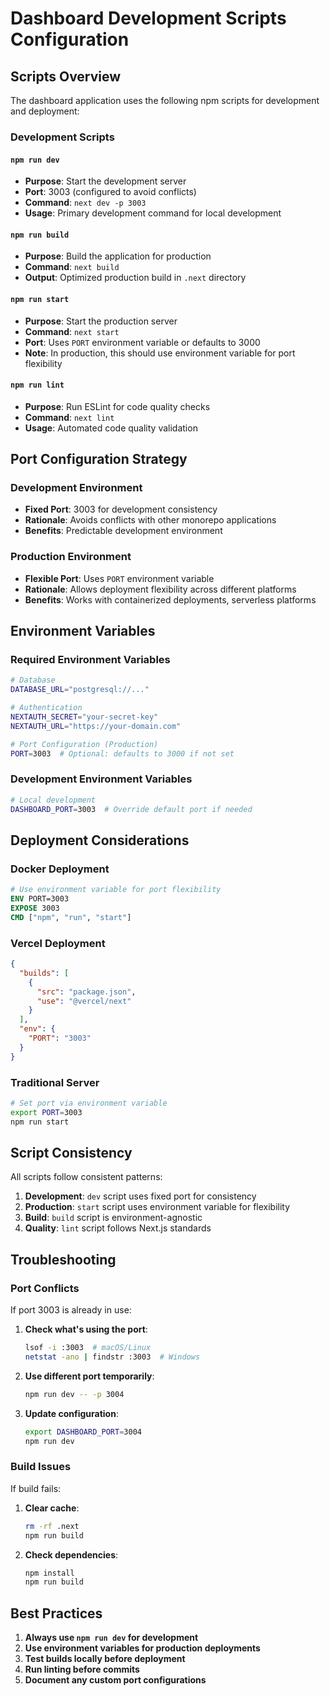 # Dashboard Development Scripts Configuration

## Scripts Overview

The dashboard application uses the following npm scripts for development and deployment:

### Development Scripts

#### `npm run dev`
- **Purpose**: Start the development server
- **Port**: 3003 (configured to avoid conflicts)
- **Command**: `next dev -p 3003`
- **Usage**: Primary development command for local development

#### `npm run build`
- **Purpose**: Build the application for production
- **Command**: `next build`
- **Output**: Optimized production build in `.next` directory

#### `npm run start`
- **Purpose**: Start the production server
- **Command**: `next start`
- **Port**: Uses `PORT` environment variable or defaults to 3000
- **Note**: In production, this should use environment variable for port flexibility

#### `npm run lint`
- **Purpose**: Run ESLint for code quality checks
- **Command**: `next lint`
- **Usage**: Automated code quality validation

## Port Configuration Strategy

### Development Environment
- **Fixed Port**: 3003 for development consistency
- **Rationale**: Avoids conflicts with other monorepo applications
- **Benefits**: Predictable development environment

### Production Environment
- **Flexible Port**: Uses `PORT` environment variable
- **Rationale**: Allows deployment flexibility across different platforms
- **Benefits**: Works with containerized deployments, serverless platforms

## Environment Variables

### Required Environment Variables
```bash
# Database
DATABASE_URL="postgresql://..."

# Authentication
NEXTAUTH_SECRET="your-secret-key"
NEXTAUTH_URL="https://your-domain.com"

# Port Configuration (Production)
PORT=3003  # Optional: defaults to 3000 if not set
```

### Development Environment Variables
```bash
# Local development
DASHBOARD_PORT=3003  # Override default port if needed
```

## Deployment Considerations

### Docker Deployment
```dockerfile
# Use environment variable for port flexibility
ENV PORT=3003
EXPOSE 3003
CMD ["npm", "run", "start"]
```

### Vercel Deployment
```json
{
  "builds": [
    {
      "src": "package.json",
      "use": "@vercel/next"
    }
  ],
  "env": {
    "PORT": "3003"
  }
}
```

### Traditional Server
```bash
# Set port via environment variable
export PORT=3003
npm run start
```

## Script Consistency

All scripts follow consistent patterns:

1. **Development**: `dev` script uses fixed port for consistency
2. **Production**: `start` script uses environment variable for flexibility
3. **Build**: `build` script is environment-agnostic
4. **Quality**: `lint` script follows Next.js standards

## Troubleshooting

### Port Conflicts
If port 3003 is already in use:

1. **Check what's using the port**:
   ```bash
   lsof -i :3003  # macOS/Linux
   netstat -ano | findstr :3003  # Windows
   ```

2. **Use different port temporarily**:
   ```bash
   npm run dev -- -p 3004
   ```

3. **Update configuration**:
   ```bash
   export DASHBOARD_PORT=3004
   npm run dev
   ```

### Build Issues
If build fails:

1. **Clear cache**:
   ```bash
   rm -rf .next
   npm run build
   ```

2. **Check dependencies**:
   ```bash
   npm install
   npm run build
   ```

## Best Practices

1. **Always use `npm run dev` for development**
2. **Use environment variables for production deployments**
3. **Test builds locally before deployment**
4. **Run linting before commits**
5. **Document any custom port configurations**
